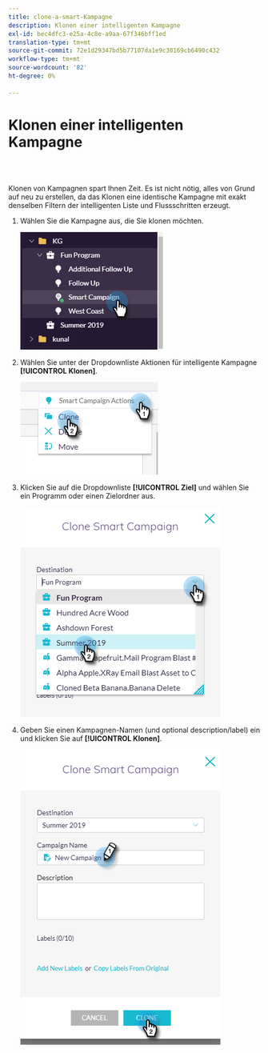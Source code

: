 ```yaml
---
title: clone-a-smart-Kampagne
description: Klonen einer intelligenten Kampagne
exl-id: bec4dfc3-e25a-4c8e-a9aa-67f346bff1ed
translation-type: tm+mt
source-git-commit: 72e1d29347bd5b77107da1e9c30169cb6490c432
workflow-type: tm+mt
source-wordcount: '82'
ht-degree: 0%

---
```


# Klonen einer intelligenten Kampagne

<br> 

Klonen von Kampagnen spart Ihnen Zeit. Es ist nicht nötig, alles von Grund auf neu zu erstellen, da das Klonen eine identische Kampagne mit exakt denselben Filtern der intelligenten Liste und Flussschritten erzeugt.

1. Wählen Sie die Kampagne aus, die Sie klonen möchten.

   ![Bild eins](/help/sky/assets/smart-campaigns/clone-a-smart-campaign/clone-a-smart-campaign-1.png)

1. Wählen Sie unter der Dropdownliste Aktionen für intelligente Kampagne **[!UICONTROL Klonen]**.

   ![Bild zwei](/help/sky/assets/smart-campaigns/clone-a-smart-campaign/clone-a-smart-campaign-2.png)

1. Klicken Sie auf die Dropdownliste **[!UICONTROL Ziel]** und wählen Sie ein Programm oder einen Zielordner aus.

   ![Bild drei](/help/sky/assets/smart-campaigns/clone-a-smart-campaign/clone-a-smart-campaign-3.png)

1. Geben Sie einen Kampagnen-Namen (und optional description/label) ein und klicken Sie auf **[!UICONTROL Klonen]**.

   ![Bild vier](/help/sky/assets/smart-campaigns/clone-a-smart-campaign/clone-a-smart-campaign-4.png)
